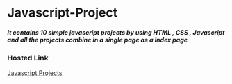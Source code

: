 # Javascript-Project
<h4><i>It contains 10 simple javascript projects by using HTML , CSS , Javascript and all the projects combine in a single page as a Index page</i></h4>
<h3>Hosted Link</h3>
<a href="https://boisterous-twilight-c953f9.netlify.app/">Javascript Projects</a>
